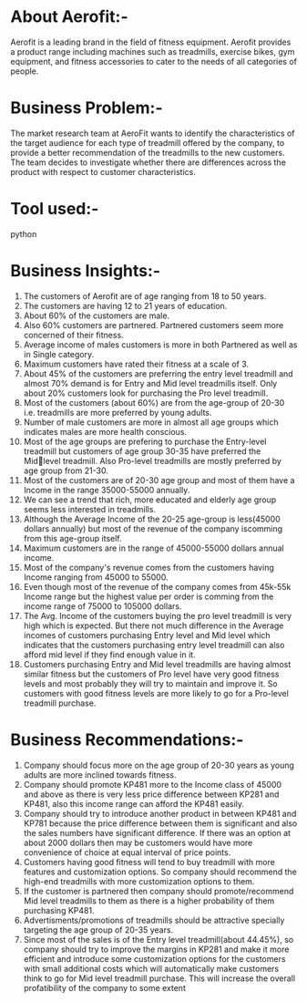 
# About Aerofit:-

Aerofit is a leading brand in the field of fitness equipment. Aerofit provides a product range including machines such as treadmills, exercise bikes, gym equipment, and fitness accessories to cater to the needs of all categories of people.

# Business Problem:-
The market research team at AeroFit wants to identify the characteristics of the target audience for each type of treadmill offered by the company, to provide a better recommendation of the treadmills to the new customers. The team decides to investigate whether there are differences across the product with respect to customer characteristics.

# Tool used:-
  python
# Business Insights:-
1. The customers of Aerofit are of age ranging from 18 to 50 years.
2. The customers are having 12 to 21 years of education.
3. About 60% of the customers are male.
4. Also 60% customers are partnered. Partnered customers seem more concerned of their fitness.
5. Average income of males customers is more in both Partnered as well as in Single category.
6. Maximum customers have rated their fitness at a scale of 3.
7. About 45% of the customers are preferring the entry level treadmill and almost 70% demand is for Entry and Mid level treadmills itself.
Only about 20% customers look for purchasing the Pro level treadmill.
8. Most of the customers (about 60%) are from the age-group of 20-30 i.e. treadmills are more preferred by young adults.
9. Number of male customers are more in almost all age groups which indicates males are more health conscious.
10. Most of the age groups are prefering to purchase the Entry-level treadmill but customers of age group 30-35 have preferred the Midlevel treadmill. Also Pro-level treadmills are mostly preferred by age group from 21-30.
11. Most of the customers are of 20-30 age group and most of them have a Income in the range 35000-55000 annually.
12. We can see a trend that rich, more educated and elderly age group seems less interested in treadmills.
13. Although the Average Income of the 20-25 age-group is less(45000 dollars annually) but most of the revenue of the company iscomming from this age-group itself.
14. Maximum customers are in the range of 45000-55000 dollars annual income.
15. Most of the company's revenue comes from the customers having Income ranging from 45000 to 55000.
16. Even though most of the revenue of the company comes from 45k-55k Income range but the highest value per order is comming
from the income range of 75000 to 105000 dollars.
17. The Avg. Income of the customers buying the pro level treadmill is very high which is expected. But there not much difference in the Average incomes of customers purchasing Entry level and Mid level which indicates that the customers purchasing entry level treadmill can also afford mid level if they find enough value in it.
18. Customers purchasing Entry and Mid level treadmills are having almost similar fitness but the customers of Pro level have very good fitness levels and most probably they will try to maintain and improve it. So customers with good fitness levels are more likely to go for a Pro-level treadmill purchase.

# Business Recommendations:-
1. Company should focus more on the age group of 20-30 years as young adults are more inclined towards fitness.
2. Company should promote KP481 more to the Income class of 45000 and above as there is very less price difference between
KP281 and KP481, also this income range can afford the KP481 easily.
3. Company should try to introduce another product in between KP481 and KP781 because the price difference between them is
significant and also the sales numbers have significant difference. If there was an option at about 2000 dollars then may be
customers would have more convenience of choice at equal interval of price points.
4. Customers having good fitness will tend to buy treadmill with more features and customization options. So company should
recommend the high-end treadmills with more customization options to them.
5. If the customer is partnered then company should promote/recommend Mid level treadmills to them as there is a higher probability of
them purchasing KP481.
6. Advertisments/promotions of treadmills should be attractive specially targeting the age group of 20-35 years.
7. Since most of the sales is of the Entry level treadmill(about 44.45%), so company should try to improve the margins in KP281 and
make it more efficient and introduce some customization options for the customers with small additional costs which will
automatically make customers think to go for Mid level treadmill purchase. This will increase the overall profatibility of the company to some extent

            
